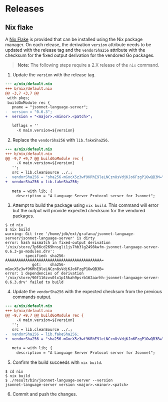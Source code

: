 # Releases

## Nix flake

A [Nix Flake](https://nixos.wiki/wiki/Flakes) is provided that can be installed using the Nix package manager.
On each release, the derivation `version` attribute needs to be updated with the release tag and the `vendorSha256` attribute with
the checksum for the fixed output derivation for the vendored Go packages.

> **Note:** The following steps require a 2.X release of the `nix` command.

1. Update the `version` with the release tag.
```patch
--- a/nix/default.nix
+++ b/nix/default.nix
@@ -3,7 +3,7 @@
 with pkgs;
 buildGoModule rec {
   pname = "jsonnet-language-server";
-  version = "0.6.3";
+  version = "<major>.<minor>.<patch>";

   ldflags = ''
     -X main.version=${version}
```
2. Replace the `vendorSha256` with `lib.fakeSha256`.
```patch
--- a/nix/default.nix
+++ b/nix/default.nix
@@ -9,7 +9,7 @@ buildGoModule rec {
     -X main.version=${version}
   '';
   src = lib.cleanSource ../.;
-  vendorSha256 = "sha256-mGocX5z3wf9KRhE9leLNCzn8sVdjKJo6FzgP1OwQB3M=";
+  vendorSha256 = lib.fakeSha256;
 
   meta = with lib; {
     description = "A Language Server Protocol server for Jsonnet";
```
3. Attempt to build the package using `nix build`.
This command will error but the output will provide expected checksum for the vendored packages.
```console
$ cd nix
$ nix build
warning: Git tree '/home/jdb/ext/grafana/jsonnet-language-server/jsonnet-language-server' is dirty
error: hash mismatch in fixed-output derivation '/nix/store/7p66cd269hnsgli1js7hb3lg2498kwfm-jsonnet-language-server-0.6.3-go-modules.drv':
         specified: sha256-AAAAAAAAAAAAAAAAAAAAAAAAAAAAAAAAAAAAAAAAAAA=
            got:    sha256-mGocX5z3wf9KRhE9leLNCzn8sVdjKJo6FzgP1OwQB3B=
error: 1 dependencies of derivation '/nix/store/90f116zvv0lx1p15kah9psrb162aarhh-jsonnet-language-server-0.6.3.drv' failed to build
```
4. Update the `vendorSha256` with the expected checksum from the previous commands output.
```patch
--- a/nix/default.nix
+++ b/nix/default.nix
@@ -9,7 +9,7 @@ buildGoModule rec {
     -X main.version=${version}
   '';
   src = lib.cleanSource ../.;
-  vendorSha256 = lib.fakeSha256;
+  vendorSha256 = "sha256-mGocX5z3wf9KRhE9leLNCzn8sVdjKJo6FzgP1OwQB3B=";
 
   meta = with lib; {
     description = "A Language Server Protocol server for Jsonnet";
```
5. Confirm the build succeeds with `nix build`.
```console
$ cd nix
$ nix build
$ ./result/bin/jsonnet-language-server --version
jsonnet-language-server version <major>.<minor>.<patch>
```
6. Commit and push the changes.
